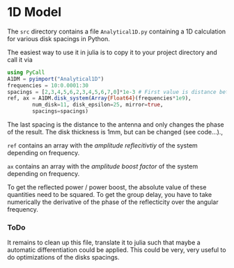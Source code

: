 # 1D Model

The `src` directory contains a file `Analytical1D.py` containing a 1D calculation for various disk spacings in Python.

The easiest way to use it in julia is to copy it to your project directory and call it via
```julia
using PyCall
A1DM = pyimport("Analytical1D")
frequencies = 10:0.0001:30
spacings = [2,3,4,5,6,2,3,4,5,6,7,0]*1e-3 # First value is distance between mirror and first disk
ref, ax = A1DM.disk_system(Array{Float64}(frequencies*1e9),
        num_disk=11, disk_epsilon=25, mirror=true,
        spacings=spacings)
```


The last spacing is the distance to the antenna and only changes the phase of the result.
The disk thickness is 1mm, but can be changed (see code...).,



`ref` contains an array with the _amplitude reflecitivtiy_ of the system depending on frequency.

`ax` contains an array with the _amplitude boost factor_ of the system depending on frequency.

To get the reflected power / power boost, the absolute value of these quantities need to be squared.
To get the group delay, you have to take numerically the derivative of the phase of the reflecticity over the angular frequency.


### ToDo
It remains to clean up this file, translate it to julia such that maybe a automatic differentiation could be applied. This could be very, very useful to do optimizations of the disks spacings.
